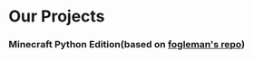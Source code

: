 # Our Projects

### Minecraft Python Edition(based on [fogleman's repo](https://github.com/fogleman/Minecraft))
